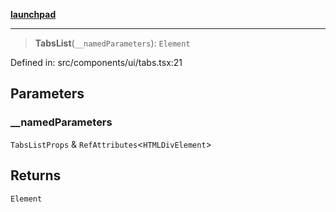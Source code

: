[**launchpad**](index.md)

***

> **TabsList**(`__namedParameters`): `Element`

Defined in: src/components/ui/tabs.tsx:21

## Parameters

### \_\_namedParameters

`TabsListProps` & `RefAttributes`\<`HTMLDivElement`\>

## Returns

`Element`
